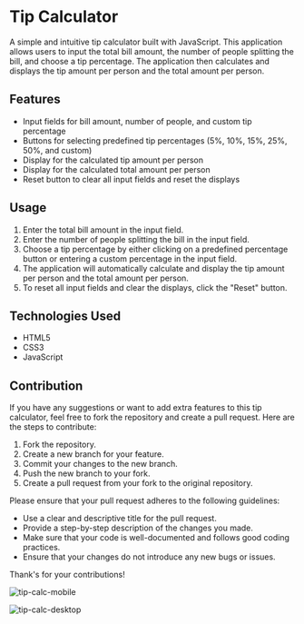 # Tip Calculator

A simple and intuitive tip calculator built with JavaScript. This application allows users to input the total bill amount, the number of people splitting the bill, and choose a tip percentage. 
The application then calculates and displays the tip amount per person and the total amount per person.

## Features

- Input fields for bill amount, number of people, and custom tip percentage
- Buttons for selecting predefined tip percentages (5%, 10%, 15%, 25%, 50%, and custom)
- Display for the calculated tip amount per person
- Display for the calculated total amount per person
- Reset button to clear all input fields and reset the displays

## Usage

1. Enter the total bill amount in the input field.
2. Enter the number of people splitting the bill in the input field.
3. Choose a tip percentage by either clicking on a predefined percentage button or entering a custom percentage in the input field.
4. The application will automatically calculate and display the tip amount per person and the total amount per person.
5. To reset all input fields and clear the displays, click the "Reset" button.

## Technologies Used

- HTML5
- CSS3
- JavaScript

## Contribution

If you have any suggestions or want to add extra features to this tip calculator, feel free to fork the repository and create a pull request. Here are the steps to contribute:

1. Fork the repository.
2. Create a new branch for your feature.
3. Commit your changes to the new branch.
4. Push the new branch to your fork.
5. Create a pull request from your fork to the original repository.

Please ensure that your pull request adheres to the following guidelines:

- Use a clear and descriptive title for the pull request.
- Provide a step-by-step description of the changes you made.
- Make sure that your code is well-documented and follows good coding practices.
- Ensure that your changes do not introduce any new bugs or issues.

Thank's for your contributions!

![tip-calc-mobile](https://github.com/Destiny-Isiguzo/Tip-Calculator-App/assets/96926855/d5f0afd6-fc14-41f2-89d9-0d2432731286)

![tip-calc-desktop](https://github.com/Destiny-Isiguzo/Tip-Calculator-App/assets/96926855/61288e3e-991c-4731-abb0-0d42e0efc8c9)
